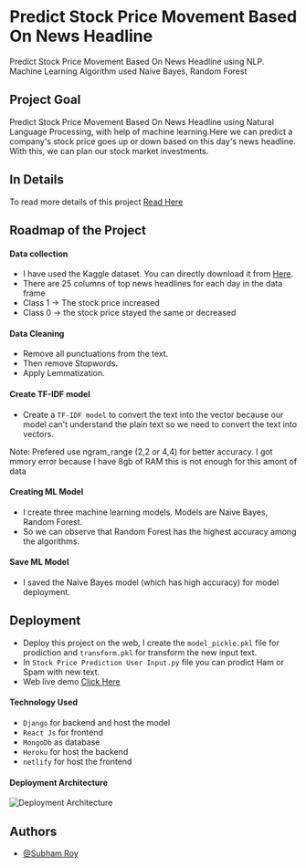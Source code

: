 
# Predict Stock Price Movement Based On News Headline

Predict Stock Price Movement Based On News Headline using NLP. Machine Learning Algorithm used Naive Bayes, Random Forest


## Project Goal
Predict Stock Price Movement Based On News Headline using Natural Language Processing, with help of machine learning.Here we can predict a company's stock price goes up or down based on this day's news headline. With this, we can plan our stock market investments.

## In Details

To read more details of this project [Read Here](https://www.codeingschool.com/2021/06/sms-spam-classifier-with-nlp-with-deployment-code.html)

  
## Roadmap of the Project

#### Data collection

- I have used the Kaggle dataset. You can directly download it from [Here](https://github.com/isubhamsr/NLP/tree/master/Projects/Predict%20Stock%20Price%20Movement%20Based%20On%20News%20Headline%20(Kaggle%20Competition)/DataSet).
- There are 25 columns of top news headlines for each day in the data frame
- Class 1 -> The stock price increased
- Class 0 -> the stock price stayed the same or decreased

#### Data Cleaning

- Remove all punctuations from the text.
- Then remove Stopwords.
- Apply Lemmatization.

#### Create TF-IDF model

- Create a `TF-IDF model` to convert the text into the vector because our model can't understand the plain text so we need to convert the text into vectors.

Note: Prefered use ngram_range (2,2 or 4,4) for better accuracy. I got mmory error because I have 8gb of RAM this is not enough for this amont of data
  
#### Creating ML Model
- I create three machine learning models. Models are Naive Bayes, Random Forest.
- So we can observe that Random Forest has the highest accuracy among the algorithms.

#### Save ML Model
- I saved the Naive Bayes model (which has high accuracy) for model deployment.


## Deployment
- Deploy this project on the web, I create the `model_pickle.pkl` file for prodiction and `transform.pkl` for transform the new input text.
- In `Stock Price Prediction User Input.py` file you can prodict Ham or Spam with new text.
- Web live demo [Click Here](https://subhamroy.netlify.app/project/stock-price-prediction) 

#### Technology Used

- `Django` for backend and host the model
- `React Js` for frontend
- `MongoDb` as database
- `Heroku` for host the backend
- `netlify` for host the frontend

#### Deployment Architecture

![Deployment Architecture](https://res.cloudinary.com/dkcwzsz7t/image/upload/v1624268730/Web_1280_1_mncmry.png)

## Authors

- [@Subham Roy](https://subhamroy.netlify.app/)
